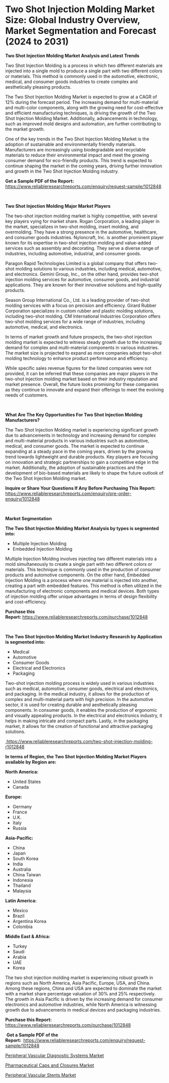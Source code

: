 <p><h1>Two Shot Injection Molding Market Size: Global Industry Overview, Market Segmentation and Forecast (2024 to 2031)</h1></p><p><strong>Two Shot Injection Molding Market Analysis and Latest Trends</strong></p>
<p><p>Two Shot Injection Molding is a process in which two different materials are injected into a single mold to produce a single part with two different colors or materials. This method is commonly used in the automotive, electronic, medical, and consumer goods industries to create complex and aesthetically pleasing products.</p><p>The Two Shot Injection Molding Market is expected to grow at a CAGR of 12% during the forecast period. The increasing demand for multi-material and multi-color components, along with the growing need for cost-effective and efficient manufacturing techniques, is driving the growth of the Two Shot Injection Molding Market. Additionally, advancements in technology, such as improved mold designs and automation, are further contributing to the market growth.</p><p>One of the key trends in the Two Shot Injection Molding Market is the adoption of sustainable and environmentally friendly materials. Manufacturers are increasingly using biodegradable and recyclable materials to reduce their environmental impact and meet the growing consumer demand for eco-friendly products. This trend is expected to continue shaping the market in the coming years, driving further innovation and growth in the Two Shot Injection Molding industry.</p></p>
<p><strong>Get a Sample PDF of the Report:&nbsp;</strong> <a href="https://www.reliableresearchreports.com/enquiry/request-sample/1012848">https://www.reliableresearchreports.com/enquiry/request-sample/1012848</a></p>
<p>&nbsp;</p>
<p><strong>Two Shot Injection Molding Major Market Players</strong></p>
<p><p>The two-shot injection molding market is highly competitive, with several key players vying for market share. Rogan Corporation, a leading player in the market, specializes in two-shot molding, insert molding, and overmolding. They have a strong presence in the automotive, healthcare, and consumer goods industries. Nyloncraft, Inc. is another prominent player known for its expertise in two-shot injection molding and value-added services such as assembly and decorating. They serve a diverse range of industries, including automotive, industrial, and consumer goods.</p><p>Paragon Rapid Technologies Limited is a global company that offers two-shot molding solutions to various industries, including medical, automotive, and electronics. Gemini Group, Inc., on the other hand, provides two-shot injection molding services for automotive, consumer goods, and industrial applications. They are known for their innovative solutions and high-quality products.</p><p>Season Group International Co., Ltd. is a leading provider of two-shot molding services with a focus on precision and efficiency. Girard Rubber Corporation specializes in custom rubber and plastic molding solutions, including two-shot molding. CM International Industries Corporation offers two-shot molding services for a wide range of industries, including automotive, medical, and electronics.</p><p>In terms of market growth and future prospects, the two-shot injection molding market is expected to witness steady growth due to the increasing demand for complex and multi-material components in various industries. The market size is projected to expand as more companies adopt two-shot molding technology to enhance product performance and efficiency.</p><p>While specific sales revenue figures for the listed companies were not provided, it can be inferred that these companies are major players in the two-shot injection molding market based on their industry reputation and market presence. Overall, the future looks promising for these companies as they continue to innovate and expand their offerings to meet the evolving needs of customers.</p></p>
<p>&nbsp;</p>
<p><strong>What Are The Key Opportunities For Two Shot Injection Molding Manufacturers?</strong></p>
<p><p>The Two Shot Injection Molding market is experiencing significant growth due to advancements in technology and increasing demand for complex and multi-material products in various industries such as automotive, medical, and consumer goods. The market is expected to continue expanding at a steady pace in the coming years, driven by the growing trend towards lightweight and durable products. Key players are focusing on innovation and strategic partnerships to gain a competitive edge in the market. Additionally, the adoption of sustainable practices and the development of bio-based materials are likely to shape the future outlook of the Two Shot Injection Molding market.</p></p>
<p><strong>Inquire or Share Your Questions If Any Before Purchasing This Report:</strong> <a href="https://www.reliableresearchreports.com/enquiry/pre-order-enquiry/1012848">https://www.reliableresearchreports.com/enquiry/pre-order-enquiry/1012848</a></p>
<p>&nbsp;</p>
<p><strong>Market Segmentation</strong></p>
<p><strong>The Two Shot Injection Molding Market Analysis by types is segmented into:</strong></p>
<p><ul><li>Multiple Injection Molding</li><li>Embedded Injection Molding</li></ul></p>
<p><p>Multiple Injection Molding involves injecting two different materials into a mold simultaneously to create a single part with two different colors or materials. This technique is commonly used in the production of consumer products and automotive components. On the other hand, Embedded Injection Molding is a process where one material is injected into another, creating a part with embedded features. This method is often utilized in the manufacturing of electronic components and medical devices. Both types of injection molding offer unique advantages in terms of design flexibility and cost-efficiency.</p></p>
<p><strong>Purchase this Report:&nbsp;</strong><a href="https://www.reliableresearchreports.com/purchase/1012848">https://www.reliableresearchreports.com/purchase/1012848</a></p>
<p>&nbsp;</p>
<p><strong>The Two Shot Injection Molding Market Industry Research by Application is segmented into:</strong></p>
<p><ul><li>Medical</li><li>Automotive</li><li>Consumer Goods</li><li>Electrical and Electronics</li><li>Packaging</li></ul></p>
<p><p>Two-shot injection molding process is widely used in various industries such as medical, automotive, consumer goods, electrical and electronics, and packaging. In the medical industry, it allows for the production of complex and multi-material parts with high precision. In the automotive sector, it is used for creating durable and aesthetically pleasing components. In consumer goods, it enables the production of ergonomic and visually appealing products. In the electrical and electronics industry, it helps in making intricate and compact parts. Lastly, in the packaging market, it allows for the creation of functional and attractive packaging solutions.</p></p>
<p><a href="https://www.reliableresearchreports.com/two-shot-injection-molding-r1012848">&nbsp;https://www.reliableresearchreports.com/two-shot-injection-molding-r1012848</a></p>
<p><strong>In terms of Region, the Two Shot Injection Molding Market Players available by Region are:</strong></p>
<p>
    <p> <strong> North America: </strong>
        <ul>
            <li>United States</li>
            <li>Canada</li>
        </ul>
        </p> 
    <p> <strong> Europe: </strong>
        <ul>
            <li>Germany</li>
            <li>France</li>
            <li>U.K.</li>
            <li>Italy</li>
            <li>Russia</li>
        </ul>
        </p> 
    <p> <strong> Asia-Pacific: </strong>
        <ul>
            <li>China</li>
            <li>Japan</li>
            <li>South Korea</li>
            <li>India</li>
            <li>Australia</li>
            <li>China Taiwan</li>
            <li>Indonesia</li>
            <li>Thailand</li>
            <li>Malaysia</li>
        </ul>
        </p> 
    <p> <strong> Latin America: </strong>
        <ul>
            <li>Mexico</li>
            <li>Brazil</li>
            <li>Argentina Korea</li>
            <li>Colombia</li>
        </ul>
        </p> 
    <p> <strong> Middle East & Africa: </strong>
        <ul>
            <li>Turkey</li>
            <li>Saudi</li>
            <li>Arabia</li>
            <li>UAE</li>
            <li>Korea</li>
        </ul>
    </p>
    </p>
<p><p>The two shot injection molding market is experiencing robust growth in regions such as North America, Asia Pacific, Europe, USA, and China. Among these regions, China and USA are expected to dominate the market with a market share percentage valuation of 30% and 25% respectively. The growth in Asia Pacific is driven by the increasing demand for consumer electronics and automotive industries, while North America is witnessing growth due to advancements in medical devices and packaging industries.</p></p>
<p><strong>Purchase this Report: </strong><a href="https://www.reliableresearchreports.com/purchase/1012848">https://www.reliableresearchreports.com/purchase/1012848</a></p>
<p>&nbsp;<strong>Get a Sample PDF of the Report:&nbsp;&nbsp;</strong><a href="https://www.reliableresearchreports.com/enquiry/request-sample/1012848">https://www.reliableresearchreports.com/enquiry/request-sample/1012848</a></p>
<p><strong></strong></p>
<p><p><a href="https://github.com/kaiserrayhan25/Market-Research-Report-List-1/blob/main/peripheral-vascular-diagnostic-systems-market.md">Peripheral Vascular Diagnostic Systems Market</a></p><p><a href="https://github.com/rahu1506/Market-Research-Report-List-5/blob/main/pharmaceutical-caps-and-closures-market.md">Pharmaceutical Caps and Closures Market</a></p><p><a href="https://github.com/FassouRP/Market-Research-Report-List-5/blob/main/peripheral-vascular-stents-market.md">Peripheral Vascular Stents Market</a></p></p>